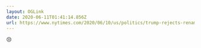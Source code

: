 ```yaml
---
layout: OGLink
date: 2020-06-11T01:41:14.856Z
url: https://www.nytimes.com/2020/06/10/us/politics/trump-rejects-renaming-military-bases.html?action=click&module=Top%20Stories&pgtype=Homepage
---
```

😒
